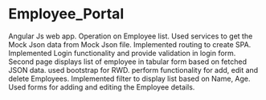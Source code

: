 # Employee_Portal
Angular Js web app.
Operation on Employee list.
Used services to get the Mock Json data from Mock Json file.
Implemented routing to create SPA.
Implemented Login functionality and provide validation in login form.
Second page displays list of employee in tabular form based on fetched JSON data.
used bootstrap for RWD.
perform functionality for add, edit and delete Employees.
Implemented filter to display list based on Name, Age.
Used forms for adding and editing the Employee details.
